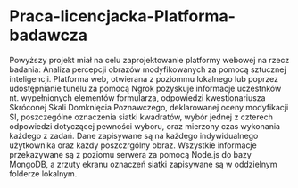 # Praca-licencjacka-Platforma-badawcza

Powyższy projekt miał na celu zaprojektowanie platformy webowej na rzecz badania: Analiza percepcji obrazów modyfikowanych za pomocą sztucznej inteligencji. Platforma web, otwierana z poziommu lokalnego lub poprzez udostępnianie tunelu za pomocą Ngrok pozyskuje informacje uczestnków nt. wypełnionych elementów formularza, odpowiedzi kwestionariusza Skróconej Skali Domknięcia Poznawczego, deklarowanej oceny modyfikacji SI, poszczególne oznaczenia siatki kwadratów, wybór jednej z czterech odpowiedzi dotyczącej pewności wyboru, oraz mierzony czas wykonania każdego z zadań. Dane zapisywane są na każdego indywidualnego użytkownika oraz każdy poszczrgólny obraz. Wszystkie informacje przekazywane są z poziomu serwera za pomocą Node.js do bazy MongoDB, a zrzuty ekranu oznaczeń siatki zapisywane są w oddzielnym folderze lokalnym.
